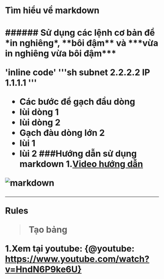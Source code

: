 <h1>Tìm hiểu về markdown<h1>
###### Sử dụng các lệnh cơ bản để *in nghiêng*, **bôi đậm** và ***vừa in nghiêng vừa bôi đậm***

'inline code' 
'''sh
subnet 2.2.2.2
IP 1.1.1.1
'''
- Các bước để gạch đầu dòng 
 - lùi dòng 1
 - lùi dòng 2
- Gạch đàu dòng lớn 2 
 - lùi 1
 - lùi 2
###Hướng dẫn sử dụng markdown
1.[Video hướng dẫn](https://viblo.asia/helps/cach-su-dung-markdown-bxjvZYnwkJZ)

![markdown](https://img.vn/uploads/version/img24-png-20190726133727cbvncjKzsQ.png)

***
Rules

> Tạo bảng

1.Xem tại youtube: 
{@youtube: https://www.youtube.com/watch?v=HndN6P9ke6U}
